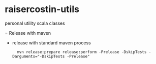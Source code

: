 raisercostin-utils
==================

personal utility scala classes

= Release with maven

- release with standard maven process

	    mvn release:prepare release:perform -Prelease -DskipTests -Darguments="-DskipTests -Prelease"
